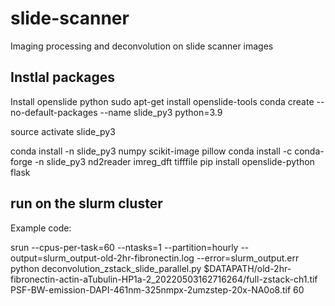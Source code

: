 # slide-scanner
Imaging processing and deconvolution on slide scanner images

## Instlal packages
Install openslide python
sudo apt-get install openslide-tools
conda create --no-default-packages --name slide_py3 python=3.9

source activate slide_py3

conda install -n slide_py3 numpy scikit-image pillow
conda install -c conda-forge -n slide_py3 nd2reader imreg_dft tifffile
pip install openslide-python flask

## run on the slurm cluster
Example code:

srun --cpus-per-task=60 --ntasks=1 --partition=hourly --output=slurm_output-old-2hr-fibronectin.log --error=slurm_output.err python deconvolution_zstack_slide_parallel.py $DATAPATH/old-2hr-fibronectin-actin-aTubulin-HP1a-2_20220503162716264/full-zstack-ch1.tif PSF-BW-emission-DAPI-461nm-325nmpx-2umzstep-20x-NA0o8.tif 60

